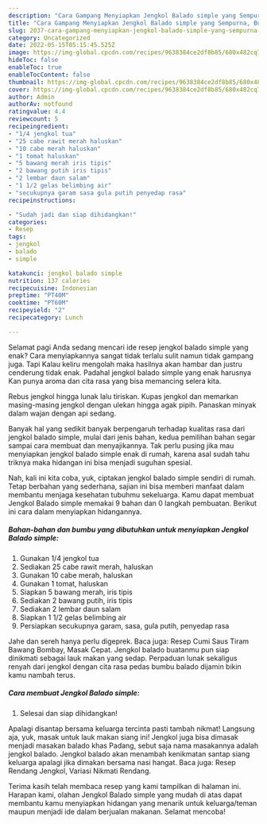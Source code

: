 ```yaml
---
description: "Cara Gampang Menyiapkan Jengkol Balado simple yang Sempurna, Buat Buka Puasa Bikin Ngiler"
title: "Cara Gampang Menyiapkan Jengkol Balado simple yang Sempurna, Buat Buka Puasa Bikin Ngiler"
slug: 2037-cara-gampang-menyiapkan-jengkol-balado-simple-yang-sempurna-buat-buka-puasa-bikin-ngiler
category: Uncategorized
date: 2022-05-15T05:15:45.525Z
image: https://img-global.cpcdn.com/recipes/9638384ce2df8b85/680x482cq70/jengkol-balado-simple-foto-resep-utama.jpg
hideToc: false
enableToc: true
enableTocContent: false
thumbnail: https://img-global.cpcdn.com/recipes/9638384ce2df8b85/680x482cq70/jengkol-balado-simple-foto-resep-utama.jpg
cover: https://img-global.cpcdn.com/recipes/9638384ce2df8b85/680x482cq70/jengkol-balado-simple-foto-resep-utama.jpg
author: Admin
authorAv: notfound
ratingvalue: 4.4
reviewcount: 5
recipeingredient:
- "1/4 jengkol tua"
- "25 cabe rawit merah haluskan"
- "10 cabe merah haluskan"
- "1 tomat haluskan"
- "5 bawang merah iris tipis"
- "2 bawang putih iris tipis"
- "2 lembar daun salam"
- "1 1/2 gelas belimbing air"
- "secukupnya garam sasa gula putih penyedap rasa"
recipeinstructions:

- "Sudah jadi dan siap dihidangkan!"
categories:
- Resep
tags:
- jengkol
- balado
- simple

katakunci: jengkol balado simple 
nutrition: 137 calories
recipecuisine: Indonesian
preptime: "PT40M"
cooktime: "PT60M"
recipeyield: "2"
recipecategory: Lunch

---
```



Selamat pagi Anda sedang mencari ide resep jengkol balado simple yang enak? Cara menyiapkannya sangat tidak terlalu sulit namun tidak gampang juga. Tapi Kalau keliru mengolah maka hasilnya akan hambar dan justru cenderung tidak enak. Padahal jengkol balado simple yang enak harusnya Kan punya aroma dan cita rasa yang bisa memancing selera kita.


Rebus jengkol hingga lunak lalu tiriskan. Kupas jengkol dan memarkan masing-masing jengkol dengan ulekan hingga agak pipih. Panaskan minyak dalam wajan dengan api sedang.

Banyak hal yang sedikit banyak berpengaruh terhadap kualitas rasa dari jengkol balado simple, mulai dari jenis bahan, kedua pemilihan bahan segar sampai cara membuat dan menyajikannya. Tak perlu pusing jika mau menyiapkan jengkol balado simple enak di rumah, karena asal sudah tahu triknya maka hidangan ini bisa menjadi suguhan spesial.


Nah, kali ini kita coba, yuk, ciptakan jengkol balado simple sendiri di rumah. Tetap berbahan yang sederhana, sajian ini bisa memberi manfaat dalam membantu menjaga kesehatan tubuhmu sekeluarga. Kamu dapat membuat Jengkol Balado simple memakai 9 bahan dan 0 langkah pembuatan. Berikut ini cara dalam menyiapkan hidangannya.

<!--inarticleads1-->

##### Bahan-bahan dan bumbu yang dibutuhkan untuk menyiapkan Jengkol Balado simple:

1. Gunakan 1/4 jengkol tua
1. Sediakan 25 cabe rawit merah, haluskan
1. Gunakan 10 cabe merah, haluskan
1. Gunakan 1 tomat, haluskan
1. Siapkan 5 bawang merah, iris tipis
1. Sediakan 2 bawang putih, iris tipis
1. Sediakan 2 lembar daun salam
1. Siapkan 1 1/2 gelas belimbing air
1. Persiapkan secukupnya garam, sasa, gula putih, penyedap rasa


Jahe dan sereh hanya perlu digeprek. Baca juga: Resep Cumi Saus Tiram Bawang Bombay, Masak Cepat. Jengkol balado buatanmu pun siap dinikmati sebagai lauk makan yang sedap. Perpaduan lunak sekaligus renyah dari jengkol dengan cita rasa pedas bumbu balado dijamin bikin kamu nambah terus. 

<!--inarticleads2-->

##### Cara membuat Jengkol Balado simple:


1. Selesai dan siap dihidangkan!

Apalagi disantap bersama keluarga tercinta pasti tambah nikmat! Langsung aja, yuk, masak untuk lauk makan siang ini! Jengkol juga bisa dimasak menjadi masakan balado khas Padang, sebut saja nama masakannya adalah jengkol balado. Jengkol balado akan menambah kenikmatan santap siang keluarga apalagi jika dimakan bersama nasi hangat. Baca juga: Resep Rendang Jengkol, Variasi Nikmati Rendang. 

Terima kasih telah membaca resep yang kami tampilkan di halaman ini. Harapan kami, olahan Jengkol Balado simple yang mudah di atas dapat membantu kamu menyiapkan hidangan yang menarik untuk keluarga/teman maupun menjadi ide dalam berjualan makanan. Selamat mencoba!
